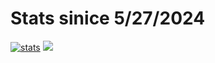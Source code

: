 # Stats sinice 5/27/2024
[![stats](https://github-readme-stats.vercel.app/api/wakatime?username=xDeFc0nx)](https://github.com/anuraghazra/github-readme-stats)
![](https://github-readme-stats.vercel.app/api/wakatime?username=xDeFc0nx&api_domain=wakapi.dev&bg_color=2D3748&title_color=2F855A&icon_color=2F855A&text_color=ffffff&custom_title=Wakapi%20Week%20Stats&layout=compact)
